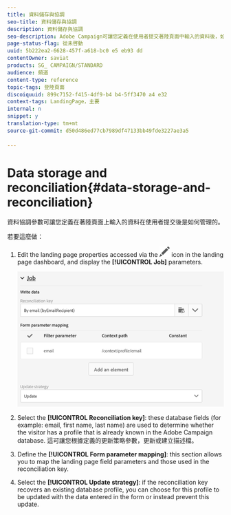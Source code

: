 ```yaml
---
title: 資料儲存與協調
seo-title: 資料儲存與協調
description: 資料儲存與協調
seo-description: Adobe Campaign可讓您定義在使用者提交著陸頁面中輸入的資料後，如何管理該資料。
page-status-flag: 從未啓動
uuid: 5b222ea2-6628-457f-a618-bc0 e5 eb93 dd
contentOwner: saviat
products: SG_ CAMPAIGN/STANDARD
audience: 頻道
content-type: reference
topic-tags: 登陸頁面
discoiquuid: 899c7152-f415-4df9-b4 b4-5ff3470 a4 e32
context-tags: LandingPage，主要
internal: n
snippet: y
translation-type: tm+mt
source-git-commit: d50d486ed77cb7989df47133bb49fde3227ae3a5

---
```



# Data storage and reconciliation{#data-storage-and-reconciliation}

資料協調參數可讓您定義在著陸頁面上輸入的資料在使用者提交後是如何管理的。

若要這麼做：

1. Edit the landing page properties accessed via the ![](assets/edit_darkgrey-24px.png) icon in the landing page dashboard, and display the **[!UICONTROL Job]** parameters.

   ![](assets/lp_parameters_4.png)

1. Select the **[!UICONTROL Reconciliation key]**: these database fields (for example: email, first name, last name) are used to determine whether the visitor has a profile that is already known in the Adobe Campaign database. 這可讓您根據定義的更新策略參數，更新或建立描述檔。
1. Define the **[!UICONTROL Form parameter mapping]**: this section allows you to map the landing page field parameters and those used in the reconciliation key.
1. Select the **[!UICONTROL Update strategy]**: if the reconciliation key recovers an existing database profile, you can choose for this profile to be updated with the data entered in the form or instead prevent this update.

